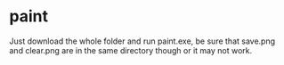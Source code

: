 # paint
Just download the whole folder and run paint.exe, be sure that save.png and clear.png are in the same directory though or it may not work.
